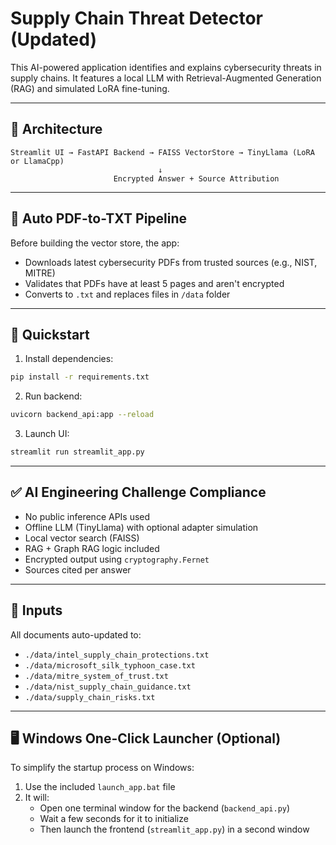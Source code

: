 # Supply Chain Threat Detector (Updated)

This AI-powered application identifies and explains cybersecurity threats in supply chains. It features a local LLM with Retrieval-Augmented Generation (RAG) and simulated LoRA fine-tuning.

---

## 🧱 Architecture

```
Streamlit UI → FastAPI Backend → FAISS VectorStore → TinyLlama (LoRA or LlamaCpp)
                                 ↓
                       Encrypted Answer + Source Attribution
```

---

## 🔄 Auto PDF-to-TXT Pipeline

Before building the vector store, the app:
- Downloads latest cybersecurity PDFs from trusted sources (e.g., NIST, MITRE)
- Validates that PDFs have at least 5 pages and aren't encrypted
- Converts to `.txt` and replaces files in `/data` folder

---

## 🚀 Quickstart

1. Install dependencies:

```bash
pip install -r requirements.txt
```

2. Run backend:

```bash
uvicorn backend_api:app --reload
```

3. Launch UI:

```bash
streamlit run streamlit_app.py
```

---

## ✅ AI Engineering Challenge Compliance

- No public inference APIs used
- Offline LLM (TinyLlama) with optional adapter simulation
- Local vector search (FAISS)
- RAG + Graph RAG logic included
- Encrypted output using `cryptography.Fernet`
- Sources cited per answer

---

## 📁 Inputs

All documents auto-updated to:

- `./data/intel_supply_chain_protections.txt`
- `./data/microsoft_silk_typhoon_case.txt`
- `./data/mitre_system_of_trust.txt`
- `./data/nist_supply_chain_guidance.txt`
- `./data/supply_chain_risks.txt`

---

## 🖥️ Windows One-Click Launcher (Optional)

To simplify the startup process on Windows:

1. Use the included `launch_app.bat` file
2. It will:
   - Open one terminal window for the backend (`backend_api.py`)
   - Wait a few seconds for it to initialize
   - Then launch the frontend (`streamlit_app.py`) in a second window

